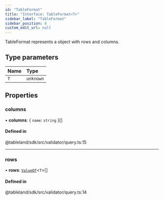 ```yaml
---
id: "TableFormat"
title: "Interface: TableFormat<T>"
sidebar_label: "TableFormat"
sidebar_position: 0
custom_edit_url: null
---
```


TableFormat represents a object with rows and columns.

## Type parameters

| Name | Type |
| :------ | :------ |
| `T` | `unknown` |

## Properties

### columns

• **columns**: \{ `name`: `string`  }[]

#### Defined in

@tableland/sdk/src/validator/query.ts:15

___

### rows

• **rows**: [`ValueOf`](../modules.md#valueof)\<`T`\>[]

#### Defined in

@tableland/sdk/src/validator/query.ts:14
